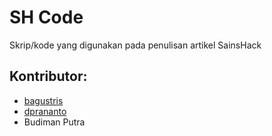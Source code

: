 # SH Code

Skrip/kode yang digunakan pada penulisan artikel SainsHack

## Kontributor:
- [bagustris](bagustris)
- [dprananto](dprananto)
- Budiman Putra
